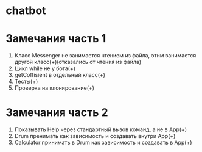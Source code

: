 # chatbot
# Замечания часть 1
1. Класс Messenger не занимается чтением из файла, этим занимается другой класс(+)(отказались от чтения из файла)
2. Цикл while не у бота(+)
3. getCoffisient в отдельный класс(+)
4. Тесты(+)
5. Проверка на клонирование(+)
# Замечания часть 2
1. Показывать Help через стандартный вызов команд, а не в App(+)
2. Drum пренимать как зависимость и создавать внутри App(+)
3. Calculator принимать в Drum как зависимость и создавать в App(+)
